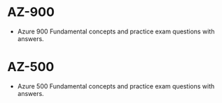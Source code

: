 # AZ-900
- Azure 900 Fundamental concepts and practice exam questions with answers.

# AZ-500
- Azure 500 Fundamental concepts and practice exam questions with answers.
